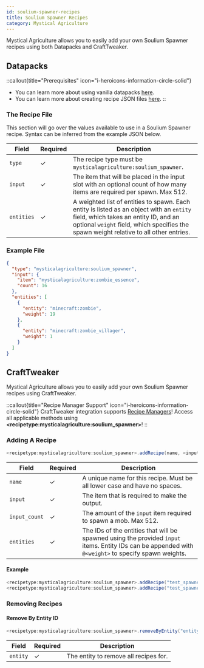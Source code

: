 ```yaml
---
id: soulium-spawner-recipes
title: Soulium Spawner Recipes
category: Mystical Agriculture
---
```


Mystical Agriculture allows you to easily add your own Soulium Spawner recipes using both Datapacks and CraftTweaker.

## Datapacks

::callout{title="Prerequisites" icon="i-heroicons-information-circle-solid"}
- You can learn more about using vanilla datapacks <a href="https://minecraft.gamepedia.com/Data_pack" target="_blank">here</a>.
- You can learn more about creating recipe JSON files <a href="https://minecraft.gamepedia.com/Recipe" target="_blank">here</a>.
::

### The Recipe File

This section will go over the values available to use in a Soulium Spawner recipe. Syntax can be inferred from the example JSON below.

| Field      | Required | Description                                                                                                                                                                                                                |
|------------|----------|----------------------------------------------------------------------------------------------------------------------------------------------------------------------------------------------------------------------------|
| `type`     | ✓        | The recipe type must be `mysticalagriculture:soulium_spawner`.                                                                                                                                                             |
| `input`    | ✓        | The item that will be placed in the input slot with an optional count of how many items are required per spawn. Max 512.                                                                                                   |
| `entities` | ✓        | A weighted list of entities to spawn. Each entity is listed as an object with an `entity` field, which takes an entity ID, and an optional `weight` field, which specifies the spawn weight relative to all other entries. |

### Example File

```json
{
  "type": "mysticalagriculture:soulium_spawner",
  "input": {
    "item": "mysticalagriculture:zombie_essence",
    "count": 16
  },
  "entities": [
    {
      "entity": "minecraft:zombie",
      "weight": 19
    },
    {
      "entity": "minecraft:zombie_villager",
      "weight": 1
    }
  ]
}
```

## CraftTweaker

Mystical Agriculture allows you to easily add your own Soulium Spawner recipes using CraftTweaker.

::callout{title="Recipe Manager Support" icon="i-heroicons-information-circle-solid"}
CraftTweaker integration supports <a href="https://docs.blamejared.com/1.21.1/en/tutorial/Recipes/RecipeManagers" target="_blank">Recipe Managers</a>! Access all applicable methods using **\<recipetype:mysticalagriculture:soulium_spawner\>**!
::

### Adding A Recipe

```java
<recipetype:mysticalagriculture:soulium_spawner>.addRecipe(name, <input>, input_count, [entities]);
```

| Field         | Required | Description                                                                                                                                          |
|---------------|----------|------------------------------------------------------------------------------------------------------------------------------------------------------|
| `name`        | ✓        | A unique name for this recipe. Must be all lower case and have no spaces.                                                                            |
| `input`       | ✓        | The item that is required to make the output.                                                                                                        |
| `input_count` | ✓        | The amount of the `input` item required to spawn a mob. Max 512.                                                                                     |
| `entities`    | ✓        | The IDs of the entities that will be spawned using the provided `input` items. Entity IDs can be appended with `@<weight>` to specify spawn weights. |

#### Example

```java
<recipetype:mysticalagriculture:soulium_spawner>.addRecipe("test_spawner", <item:minecraft:apple>, 20, ["minecraft:zombie"]);
<recipetype:mysticalagriculture:soulium_spawner>.addRecipe("test_spawner_weights", <item:minecraft:carrot>, 16, ["minecraft:skeleton@5", "minecraft:wither_skeleton@1"]);
```

### Removing Recipes
#### Remove By Entity ID

```java
<recipetype:mysticalagriculture:soulium_spawner>.removeByEntity("entity");
```

| Field    | Required | Description                           |
|----------|----------|---------------------------------------|
| `entity` | ✓        | The entity to remove all recipes for. |
